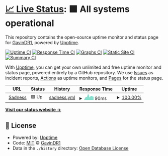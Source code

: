 # [📈 Live Status](https://GavinDR1.github.io/Monitor): <!--live status--> **🟩 All systems operational**

This repository contains the open-source uptime monitor and status page for [GavinDR1](https://GavinDR1.github.io/Monitor), powered by [Upptime](https://github.com/upptime/upptime).

[![Uptime CI](https://github.com/GavinDR1/Monitor/workflows/Uptime%20CI/badge.svg)](https://github.com/GavinDR1/Monitor/actions?query=workflow%3A%22Uptime+CI%22)
[![Response Time CI](https://github.com/GavinDR1/Monitor/workflows/Response%20Time%20CI/badge.svg)](https://github.com/GavinDR1/Monitor/actions?query=workflow%3A%22Response+Time+CI%22)
[![Graphs CI](https://github.com/GavinDR1/Monitor/workflows/Graphs%20CI/badge.svg)](https://github.com/GavinDR1/Monitor/actions?query=workflow%3A%22Graphs+CI%22)
[![Static Site CI](https://github.com/GavinDR1/Monitor/workflows/Static%20Site%20CI/badge.svg)](https://github.com/GavinDR1/Monitor/actions?query=workflow%3A%22Static+Site+CI%22)
[![Summary CI](https://github.com/GavinDR1/Monitor/workflows/Summary%20CI/badge.svg)](https://github.com/GavinDR1/Monitor/actions?query=workflow%3A%22Summary+CI%22)

With [Upptime](https://upptime.js.org), you can get your own unlimited and free uptime monitor and status page, powered entirely by a GitHub repository. We use [Issues](https://github.com/GavinDR1/Monitor/issues) as incident reports, [Actions](https://github.com/GavinDR1/Monitor/actions) as uptime monitors, and [Pages](https://GavinDR1.github.io/Monitor) for the status page.

<!--start: status pages-->
<!-- This summary is generated by Upptime (https://github.com/upptime/upptime) -->
<!-- Do not edit this manually, your changes will be overwritten -->
<!-- prettier-ignore -->
| URL | Status | History | Response Time | Uptime |
| --- | ------ | ------- | ------------- | ------ |
| <img alt="" src="https://icons.duckduckgo.com/ip3/null.ico" height="13"> [Sadness](google.com) | 🟩 Up | [sadness.yml](https://github.com/GavinDR1/Monitor/commits/HEAD/history/sadness.yml) | <details><summary><img alt="Response time graph" src="./graphs/sadness/response-time-week.png" height="20"> 90ms</summary><br><a href="https://GavinDR1.github.io/Monitor/history/sadness"><img alt="Response time 121" src="https://img.shields.io/endpoint?url=https%3A%2F%2Fraw.githubusercontent.com%2FGavinDR1%2FMonitor%2FHEAD%2Fapi%2Fsadness%2Fresponse-time.json"></a><br><a href="https://GavinDR1.github.io/Monitor/history/sadness"><img alt="24-hour response time 82" src="https://img.shields.io/endpoint?url=https%3A%2F%2Fraw.githubusercontent.com%2FGavinDR1%2FMonitor%2FHEAD%2Fapi%2Fsadness%2Fresponse-time-day.json"></a><br><a href="https://GavinDR1.github.io/Monitor/history/sadness"><img alt="7-day response time 90" src="https://img.shields.io/endpoint?url=https%3A%2F%2Fraw.githubusercontent.com%2FGavinDR1%2FMonitor%2FHEAD%2Fapi%2Fsadness%2Fresponse-time-week.json"></a><br><a href="https://GavinDR1.github.io/Monitor/history/sadness"><img alt="30-day response time 106" src="https://img.shields.io/endpoint?url=https%3A%2F%2Fraw.githubusercontent.com%2FGavinDR1%2FMonitor%2FHEAD%2Fapi%2Fsadness%2Fresponse-time-month.json"></a><br><a href="https://GavinDR1.github.io/Monitor/history/sadness"><img alt="1-year response time 121" src="https://img.shields.io/endpoint?url=https%3A%2F%2Fraw.githubusercontent.com%2FGavinDR1%2FMonitor%2FHEAD%2Fapi%2Fsadness%2Fresponse-time-year.json"></a></details> | <details><summary><a href="https://GavinDR1.github.io/Monitor/history/sadness">100.00%</a></summary><a href="https://GavinDR1.github.io/Monitor/history/sadness"><img alt="All-time uptime 100.00%" src="https://img.shields.io/endpoint?url=https%3A%2F%2Fraw.githubusercontent.com%2FGavinDR1%2FMonitor%2FHEAD%2Fapi%2Fsadness%2Fuptime.json"></a><br><a href="https://GavinDR1.github.io/Monitor/history/sadness"><img alt="24-hour uptime 100.00%" src="https://img.shields.io/endpoint?url=https%3A%2F%2Fraw.githubusercontent.com%2FGavinDR1%2FMonitor%2FHEAD%2Fapi%2Fsadness%2Fuptime-day.json"></a><br><a href="https://GavinDR1.github.io/Monitor/history/sadness"><img alt="7-day uptime 100.00%" src="https://img.shields.io/endpoint?url=https%3A%2F%2Fraw.githubusercontent.com%2FGavinDR1%2FMonitor%2FHEAD%2Fapi%2Fsadness%2Fuptime-week.json"></a><br><a href="https://GavinDR1.github.io/Monitor/history/sadness"><img alt="30-day uptime 100.00%" src="https://img.shields.io/endpoint?url=https%3A%2F%2Fraw.githubusercontent.com%2FGavinDR1%2FMonitor%2FHEAD%2Fapi%2Fsadness%2Fuptime-month.json"></a><br><a href="https://GavinDR1.github.io/Monitor/history/sadness"><img alt="1-year uptime 100.00%" src="https://img.shields.io/endpoint?url=https%3A%2F%2Fraw.githubusercontent.com%2FGavinDR1%2FMonitor%2FHEAD%2Fapi%2Fsadness%2Fuptime-year.json"></a></details>

<!--end: status pages-->

[**Visit our status website →**](https://GavinDR1.github.io/Monitor)

## 📄 License

- Powered by: [Upptime](https://github.com/upptime/upptime)
- Code: [MIT](./LICENSE) © [GavinDR1](https://GavinDR1.github.io/Monitor)
- Data in the `./history` directory: [Open Database License](https://opendatacommons.org/licenses/odbl/1-0/)
